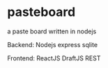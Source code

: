 # pasteboard
a paste board written in nodejs


Backend:
Nodejs express sqlite

Frontend:
ReactJS DraftJS REST
